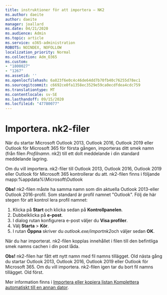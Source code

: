 ```yaml
---
title: instruktioner för att importera – NK2
ms.author: daeite
author: daeite
manager: joallard
ms.date: 04/21/2020
ms.audience: Admin
ms.topic: article
ms.service: o365-administration
ROBOTS: NOINDEX, NOFOLLOW
localization_priority: Normal
ms.collection: Adm_O365
ms.custom:
- "1800027"
- "1267"
ms.assetid: ''
ms.openlocfilehash: 6a823f6e0c4c46de64dd7b70fb40c76255d78ec1
ms.sourcegitcommit: c6692ce0fa1358ec3529e59ca0ecdfdea4cdc759
ms.translationtype: MT
ms.contentlocale: sv-SE
ms.lasthandoff: 09/15/2020
ms.locfileid: "47780077"
---
```

# <a name="how-to-import-nk2-files"></a>Importera. nk2-filer 

När du startar Microsoft Outlook 2013, Outlook 2016, Outlook 2019 eller Outlook för Microsoft 365 för första gången, importeras ditt smek namn (från filen *Profilnamn*. nk2) till ett dolt meddelande i din standard meddelande lagring.

Om du vill importera. nk2-filer till Outlook 2013, Outlook 2016, Outlook 2019 eller Outlook för Microsoft 365 kontrollerar du att. nk2-filen finns i följande mapp:%appdata%\Microsoft\Outlook

**Obs!** nk2-filen måste ha samma namn som din aktuella Outlook 2013-eller Outlook 2016-profil. Som standard är profil namnet "Outlook". Följ de här stegen för att kontrol lera profil namnet: 
1. Klicka på **Start** och klicka sedan på **Kontrollpanelen**.
2. Dubbelklicka på **e-post**.
3. I dialog rutan konfigurera e-post väljer du **Visa profiler**.
4. Välj **Starta**  >  **Kör**.
5. I rutan **Öppna** skriver du *outlook.exe/importnk2*och väljer sedan **OK**. 

När du har importerat. nk2-filen kopplas innehållet i filen till den befintliga smek namns cachen i din post låda.

**Obs!** nk2-filen har fått ett nytt namn med fil namns tillägget. Old nästa gång du startar Outlook 2013, Outlook 2016, Outlook 2019 eller Outlook för Microsoft 365. Om du vill importera. nk2-filen igen tar du bort fil namns tillägget. Old först.

Mer information finns i [Importera eller kopiera listan Komplettera automatiskt till en annan dator](https://support.microsoft.com/help/2806550/how-to-import-nk2-files-into-outlook%).